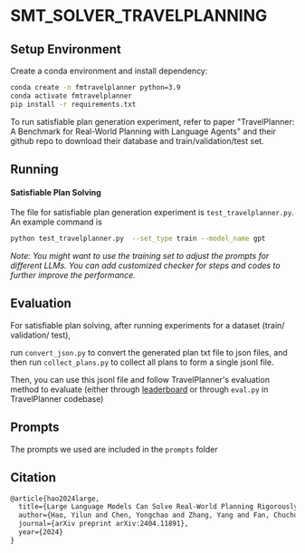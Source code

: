 # SMT_SOLVER_TRAVELPLANNING


## Setup Environment

Create a conda environment and install dependency:
```bash
conda create -n fmtravelplanner python=3.9
conda activate fmtravelplanner
pip install -r requirements.txt
```

To run satisfiable plan generation experiment, refer to paper "TravelPlanner: A Benchmark for Real-World Planning with Language Agents" and their github repo to download their database and train/validation/test set.

## Running
#### Satisfiable Plan Solving 
The file for satisfiable plan generation experiment is
 `test_travelplanner.py`. 
An example command is 
```bash
python test_travelplanner.py  --set_type train --model_name gpt
```
*Note: You might want to use the training set to adjust the prompts for different LLMs. You can add customized checker for steps and codes to further improve the performance.*


## Evaluation
For satisfiable plan solving, after running experiments for a dataset (train/ validation/ test), 

run `convert_json.py` to convert the generated plan txt file to json files, and then run `collect_plans.py` to collect all plans to form a single jsonl file.

 Then, you can use this jsonl file and follow TravelPlanner's evaluation method to evaluate (either through [leaderboard](https://huggingface.co/spaces/osunlp/TravelPlannerLeaderboard) or through `eval.py` in TravelPlanner codebase)


## Prompts
The prompts we used are included in the `prompts` folder

## Citation
```md
@article{hao2024large,
  title={Large Language Models Can Solve Real-World Planning Rigorously with Formal Verification Tools},
  author={Hao, Yilun and Chen, Yongchao and Zhang, Yang and Fan, Chuchu},
  journal={arXiv preprint arXiv:2404.11891},
  year={2024}
}
```
